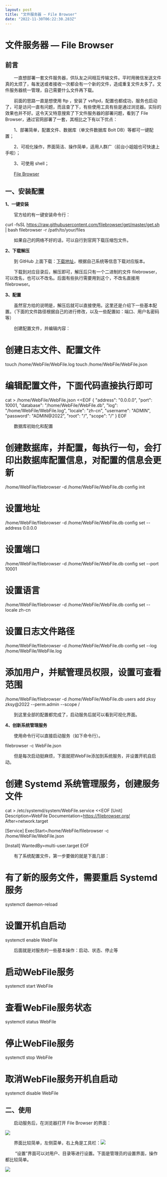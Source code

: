 ```yaml
---
layout: post
title: "文件服务器 — File Browser"
date: "2022-11-30T06:22:30.283Z"
---
```

文件服务器 — File Browser
====================

前言
--

　　一直想部署一套文件服务器，供队友之间相互传输文件。平时用微信发送文件真的太烦了，每发送或者接收一次都会有一个新的文件，造成重复文件太多了。文件服务器统一管理，自己需要什么文件再下载。

　　前面的思路一直是想使用 ftp ，安装了 vsftpd，配置也都成功，服务也启动了，可是访问一直有问题，而且查了下，有些使用工具有些是通过浏览器。实际的效果也并不好。这令天又特意搜索了下文件服务器的部署问题，看到了 File Browser，通过官网部署了一套，其相比之下有以下优点：

　　1、部署简单，配置文件、数据库（单文件数据库 Bolt DB）等都可一键配置；

　　2、可视化操作，界面简洁、操作简单，适用人群广（前台小姐姐也可快速上手啦）；

　　3、可使用 shell；

　　[File Browser](https://filebrowser.org/)

一、安装配置
------

**1、一键安装**

　　官方给的有一键安装命令行：

curl -fsSL https://raw.githubusercontent.com/filebrowser/get/master/get.sh | bash filebrowser -r /path/to/your/files

　　如果自己的网络不好的话，可以自行到官网下载压缩包文件。

**2、下载解压**

　　到 GitHub 上面下载：[下载地址](https://github.com/filebrowser/filebrowser/releases)，根据自己系统等信息下载对应版本。

　　下载到对应目录后，解压即可，解压后只有一个二进制的文件 filebrowser，可以改名，也可以不改名。后面有些执行需要用到这个，不改名直接用 filebrowser。

**3、配置**

　　虽然官方给的说明是，解压后就可以直接使用。这里还是介绍下一些基本配置。（下面的文件路径根据自己的进行修改，以及一些配置如：端口、用户名密码等）

　　创建配置文件，并编辑内容：

# 创建日志文件、配置文件
touch /home/WebFile/WebFile.log
touch /home/WebFile/WebFile.json
# 编辑配置文件，下面代码直接执行即可
cat > /home/WebFile/WebFile.json <<EOF
{
"address": "0.0.0.0",
"port": 10001,
"database": "/home/WebFile/WebFile.db",
"log": "/home/WebFile/WebFile.log",
"locale": "zh-cn",
"username": "ADMIN",
"password": "ADMIN@2022",
"root": "/",
"scope": "/"
}
EOF

　　数据库初始化和配置

# 创建数据库，并配置，每执行一句，会打印出数据库配置信息，对配置的信息会更新
/home/WebFile/filebrowser -d /home/WebFile/WebFile.db config init
# 设置地址
/home/WebFile/filebrowser -d /home/WebFile/WebFile.db config set --address 0.0.0.0
# 设置端口
/home/WebFile/filebrowser -d /home/WebFile/WebFile.db config set --port 10001
# 设置语言
/home/WebFile/filebrowser -d /home/WebFile/WebFile.db config set --locale zh-cn
# 设置日志文件路径
/home/WebFile/filebrowser -d /home/WebFile/WebFile.db config set --log /home/WebFile/WebFile.log
# 添加用户，并赋管理员权限，设置可查看范围
/home/WebFile/filebrowser -d /home/WebFile/WebFile.db users add zksy zksy@2022 --perm.admin --scope /

　　到这里全部的配置都完成了，启动服务后就可以看到可视化界面。

**4、创新系统管理服务**

　　使用命令行可以直接启动服务（如下命令行）。

filebrowser -c WebFile.json

　　但是每次启动挺麻烦，下面就把WebFile添加到系统服务，并设置开机自启动。

# 创建 Systemd 系统管理服务，创建服务文件
cat > /etc/systemd/system/WebFile.service <<EOF
\[Unit\]
Description\=WebFile
Documentation\=https://filebrowser.org/
After\=network.target

\[Service\]
ExecStart\=/home/WebFile/filebrowser -c /home/WebFile/WebFile.json

\[Install\]
WantedBy\=multi-user.target
EOF

　　有了系统配置文件，第一步要做的就是下面几部：

# 有了新的服务文件，需要重启 Systemd 服务
systemctl daemon-reload
# 设置开机自启动
systemctl enable WebFile

　　后面就是对服务的一些基本操作：启动、状态、停止等

# 启动WebFile服务
systemctl start WebFile

# 查看WebFile服务状态
systemctl status WebFile

# 停止WebFile服务
systemctl stop WebFile

# 取消WebFile服务开机自启动
systemctl disable WebFile

二、使用
----

　　启动服务后，在浏览器打开 File Browser 的界面：

![](https://img2023.cnblogs.com/blog/592961/202211/592961-20221130101731653-2118506470.png)

　　界面比较简单，左侧菜单，右上角是工具栏：![](https://img2023.cnblogs.com/blog/592961/202211/592961-20221130101952621-1036226322.png)

　　 “设置”界面可以对用户、目录等进行设置。下面是管理员的设置界面，操作都比较简单。

![](https://img2023.cnblogs.com/blog/592961/202211/592961-20221130102127968-1123446441.png)